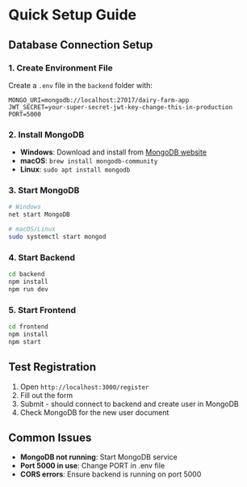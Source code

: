 # Quick Setup Guide

## Database Connection Setup

### 1. Create Environment File
Create a `.env` file in the `backend` folder with:

```env
MONGO_URI=mongodb://localhost:27017/dairy-farm-app
JWT_SECRET=your-super-secret-jwt-key-change-this-in-production
PORT=5000
```

### 2. Install MongoDB
- **Windows**: Download and install from [MongoDB website](https://www.mongodb.com/try/download/community)
- **macOS**: `brew install mongodb-community`
- **Linux**: `sudo apt install mongodb`

### 3. Start MongoDB
```bash
# Windows
net start MongoDB

# macOS/Linux
sudo systemctl start mongod
```

### 4. Start Backend
```bash
cd backend
npm install
npm run dev
```

### 5. Start Frontend
```bash
cd frontend
npm install
npm start
```

## Test Registration

1. Open `http://localhost:3000/register`
2. Fill out the form
3. Submit - should connect to backend and create user in MongoDB
4. Check MongoDB for the new user document

## Common Issues

- **MongoDB not running**: Start MongoDB service
- **Port 5000 in use**: Change PORT in .env file
- **CORS errors**: Ensure backend is running on port 5000
